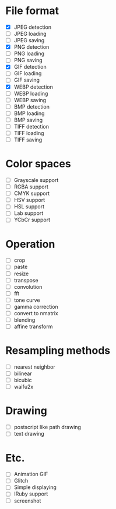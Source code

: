 # File format

- [x] JPEG detection
- [ ] JPEG loading
- [ ] JPEG saving
- [x] PNG detection
- [ ] PNG loading
- [ ] PNG saving
- [x] GIF detection
- [ ] GIF loading
- [ ] GIF saving
- [x] WEBP detection
- [ ] WEBP loading
- [ ] WEBP saving
- [ ] BMP detection
- [ ] BMP loading
- [ ] BMP saving
- [ ] TIFF detection
- [ ] TIFF loading
- [ ] TIFF saving

# Color spaces

- [ ] Grayscale support
- [ ] RGBA support
- [ ] CMYK support
- [ ] HSV support
- [ ] HSL support
- [ ] Lab support
- [ ] YCbCr support

# Operation

- [ ] crop
- [ ] paste
- [ ] resize
- [ ] transpose
- [ ] convolution
- [ ] fft
- [ ] tone curve
- [ ] gamma correction
- [ ] convert to nmatrix
- [ ] blending
- [ ] affine transform

# Resampling methods

- [ ] nearest neighbor
- [ ] bilinear
- [ ] bicubic
- [ ] waifu2x

# Drawing

- [ ] postscript like path drawing
- [ ] text drawing

# Etc.

- [ ] Animation GIF
- [ ] Glitch
- [ ] Simple displaying
- [ ] IRuby support
- [ ] screenshot
